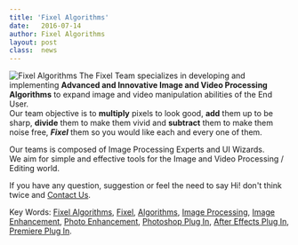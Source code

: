 ```yaml
---
title: 'Fixel Algorithms'
date: 	2016-07-14
author: Fixel Algorithms
layout: post
class:  news
---
```

![Fixel Algorithms][1]
The Fixel Team specializes in developing and implementing **Advanced and Innovative Image and Video Processing Algorithms** to expand image and video manipulation abilities of the End User.  
Our team objective is to **multiply** pixels to look good, **add** them up to be sharp, **divide** them to make them vivid and **subtract** them to make them noise free, ***Fixel*** them so you would like each and every one of them.

Our teams is composed of Image Processing Experts and UI Wizards.  
We aim for simple and effective tools for the Image and Video Processing / Editing world.

If you have any question, suggestion or feel the need to say Hi! don't think twice and [Contact Us][2].

Key Words: [Fixel Algorithms][3], [Fixel][3], [Algorithms][3], [Image Processing][3], [Image Enhancement][3],  [Photo Enhancement][3], [Photoshop Plug In][3], [After Effects Plug In][3], [Premiere Plug In][3].

<!-- This is commented out -->


  [1]: {{site.baseurl}}/news/images/FixelAlgorithmsAvatar150px.png "Fixel Algorithms"
  [2]: mailto:fixel@fixelalgorithms.com
  [3]: http://fixelalgorithms.co